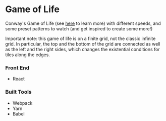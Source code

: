 # Game of Life

Conway's Game of Life (see [here](https://en.wikipedia.org/wiki/Conway%27s_Game_of_Life) to learn more) with different speeds, and some preset patterns to watch (and get inspired to create some more!)

Important note: this game of life is on a finite grid, not the classic infinite grid. In particular, the top and the bottom of the grid are connected as well as the left and the right sides, which changes the existential conditions for tiles along the edges.

### Front End

* React

### Built Tools

* Webpack
* Yarn
* Babel